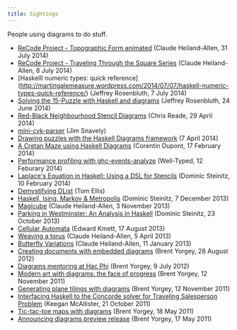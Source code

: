 ```yaml
---
title: Sightings
---
```


People using diagrams to do stuff.

* [ReCode Project - Topographic Form animated](http://mathr.co.uk/blog/2014-07-31_recode_project_topographic_form_animated.html) (Claude Heiland-Allen, 31 July 2014)
* [ReCode Project - Traveling Through the Square Series](http://mathr.co.uk/blog/2014-07-08_recode_project_traveling_through_the_square_series.html) (Claude Heiland-Allen, 8 July 2014)
* [Haskelll numeric types: quick reference] (http://martingalemeasure.wordpress.com/2014/07/07/haskell-numeric-types-quick-reference/) (Jeffrey Rosenbluth, 7 July 2014)
* [Solving the 15-Puzzle with Haskell and diagrams](http://martingalemeasure.wordpress.com/2014/06/24/solving-the-15-puzzle-with-haskell-and-diagrams-10/) (Jeffrey Rosenbluth, 24 June 2014)
* [Red-Black Neighbourhood Stencil Diagrams](http://readerunner.wordpress.com/2014/04/29/red-black-neighbourhood-stencil-diagrams/) (Chris Reade, 29 April 2014)
* [mini-cyk-parser](https://github.com/ludflu/mini-cyk-parser) (Jim Snavely)
* [Drawing puzzles with the Haskell Diagrams framework](http://maybepuzzles.wordpress.com/2014/04/07/drawing-puzzles-with-the-haskell-diagrams-framework/) (7 April 2014)
* [A Cretan Maze using Haskell Diagrams](http://www.corentindupont.info/blog/posts/2014-02-17-Cretan-Maze.html) (Corentin Dupont, 17 February 2014)
* [Performance profiling with ghc-events-analyze](http://www.well-typed.com/blog/86) (Well-Typed, 12 Feburary 2014)
* [Laplace's Equation in Haskell: Using a DSL for Stencils](http://idontgetoutmuch.wordpress.com/2014/02/10/laplaces-equation-in-haskell-using-a-dsl-for-stencils-3/)
  (Dominic Steinitz, 10 February 2014)
* [Demystifying DList](http://h2.jaguarpaw.co.uk/posts/demystifying-dlist/)
  (Tom Ellis)
* [Haskell, Ising, Markov & Metropolis](http://idontgetoutmuch.wordpress.com/2013/12/07/haskell-ising-markov-metropolis/) (Dominic Steinitz, 7 December 2013)
* [Magicube](http://mathr.co.uk/blog/2013-11-03_magicube.html) (Claude
  Heiland-Allen, 3 November 2013)
* [Parking in Westminster: An Analysis in Haskell](http://idontgetoutmuch.wordpress.com/2013/10/23/parking-in-westminter-an-analysis-in-haskell/)
  (Dominic Steinitz, 23 October 2013)
* [Cellular Automata](https://www.fpcomplete.com/user/edwardk/cellular-automata)
  (Edward Kmett, 17 August 2013)
* [Weaving a torus](http://mathr.co.uk/blog/2013-04-05_weaving_a_torus.html)
  (Claude Heiland-Allen, 5 April 2013)
* [Butterfly Variations](http://mathr.co.uk/blog/2013-01-11_butterfly_variations.html)
  (Claude Heiland-Allen, 11 January 2013)
* [Creating documents with embedded diagrams](http://byorgey.wordpress.com/2012/08/28/creating-documents-with-embedded-diagrams/)
  (Brent Yorgey, 28 August 2012)
* [Diagrams mentoring at Hac Phi](http://byorgey.wordpress.com/2012/07/09/diagrams-mentoring-at-hac-phi/)
  (Brent Yorgey, 9 July 2012)
* [Modern art with diagrams: the face of progress](http://byorgey.wordpress.com/2011/11/12/modern-art-with-diagrams-the-face-of-progress/)
  (Brent Yorgey, 12 November 2011)
* [Generating plane tilings with diagrams](http://byorgey.wordpress.com/2011/11/12/generating-plane-tilings-with-diagrams/)
  (Brent Yorgey, 12 November 2011)
* [Interfacing Haskell to the Concorde solver for Traveling Salesperson Problem](http://mainisusuallyafunction.blogspot.com/2011/10/interfacing-haskell-to-concorde-solver.html) (Keegan McAllister, 21 October 2011)
* [Tic-tac-toe maps with diagrams](http://byorgey.wordpress.com/2011/05/18/tic-tac-toe-maps-with-diagrams/)
  (Brent Yorgey, 18 May 2011)
* [Announcing diagrams preview release](http://byorgey.wordpress.com/2011/05/17/announcing-diagrams-preview-release/)
  (Brent Yorgey, 17 May 2011)

